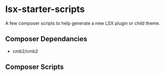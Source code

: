 # lsx-starter-scripts
A few composer scripts to help generate a new LSX plugin or child theme.

## Composer Dependancies

* cmb2/cmb2


## Composer Scripts


